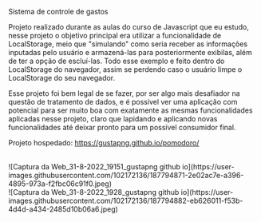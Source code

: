 Sistema de controle de gastos
 
Projeto realizado durante as aulas do curso de Javascript que eu estudo, nesse projeto o objetivo principal era utilizar a funcionalidade de LocalStorage, meio que "simulando" como seria receber as informações inputadas pelo usuário e armazená-las para posteriormente exibilas, além de ter a opção de escluí-las. Todo esse exemplo e feito dentro do LocalStorage do navegador, assim se perdendo caso o usuário limpe o LocalStorage do seu navegador.

Esse projeto foi bem legal de se fazer, por ser algo mais desafiador na questão de tratamento de dados, e é possível ver uma aplicação com potencial para ser muito boa com exatamente as mesmas funcionalidades aplicadas nesse projeto, claro que lapidando e aplicando novas funcionalidades até deixar pronto para um possível consumidor final.

Projeto hospedado: https://gustapng.github.io/pomodoro/

<br>
![Captura da Web_31-8-2022_19151_gustapng github io](https://user-images.githubusercontent.com/102172136/187794871-2e02ac7e-a396-4895-973a-f2fbc06c91f0.jpeg)
<br>
![Captura da Web_31-8-2022_1928_gustapng github io](https://user-images.githubusercontent.com/102172136/187794882-eb626011-f53b-4d4d-a434-2485d10b06a6.jpeg)
